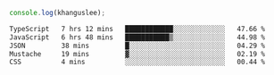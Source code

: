 ```js
console.log(khanguslee);
```

<!--START_SECTION:waka-->

```txt
TypeScript   7 hrs 12 mins   ████████████░░░░░░░░░░░░░   47.66 %
JavaScript   6 hrs 48 mins   ███████████▒░░░░░░░░░░░░░   44.98 %
JSON         38 mins         █░░░░░░░░░░░░░░░░░░░░░░░░   04.29 %
Mustache     19 mins         ▓░░░░░░░░░░░░░░░░░░░░░░░░   02.19 %
CSS          4 mins          ░░░░░░░░░░░░░░░░░░░░░░░░░   00.44 %
```

<!--END_SECTION:waka-->

<!--
**khanguslee/khanguslee** is a ✨ _special_ ✨ repository because its `README.md` (this file) appears on your GitHub profile.

Here are some ideas to get you started:

- 🔭 I’m currently working on ...
- 🌱 I’m currently learning ...
- 👯 I’m looking to collaborate on ...
- 🤔 I’m looking for help with ...
- 💬 Ask me about ...
- 📫 How to reach me: ...
- 😄 Pronouns: ...
- ⚡ Fun fact: ...
-->
